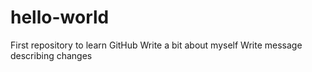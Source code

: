 # hello-world
First repository to learn GitHub
Write a bit about myself
Write message describing changes
